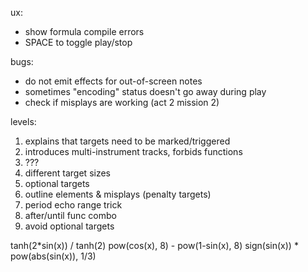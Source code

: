 ux:
- show formula compile errors
- SPACE to toggle play/stop

bugs:
- do not emit effects for out-of-screen notes
- sometimes "encoding" status doesn't go away during play
- check if misplays are working (act 2 mission 2)

levels:
1. explains that targets need to be marked/triggered
2. introduces multi-instrument tracks, forbids functions
3. ???
4. different target sizes
5. optional targets
6. outline elements & misplays (penalty targets)
7. period echo range trick
8. after/until func combo
9. avoid optional targets

tanh(2*sin(x)) / tanh(2)
pow(cos(x), 8) - pow(1-sin(x), 8)
sign(sin(x)) * pow(abs(sin(x)), 1/3)
